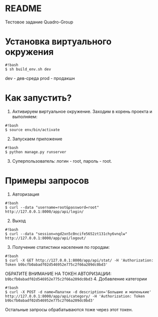 # README #

Тестовое задание Quadro-Group

# Установка виртуального окружения #
```
#!bash
$ sh build_env.sh dev
```
dev - дев-среда
prod - продакшн

# Как запустить? #
1. Активируем виртуальное окружение. Заходим в корень проекта и выполняем:
```
#!bash
$ source env/bin/activate
```
2. Запускаем приложение
```
#!bash
$ python manage.py runserver
```
3. Cуперпользователь: логин - root, пароль - root.

# Примеры запросов #
1. Авторизация
```
#!bash
$ curl --data "username=root&password=root" http://127.0.0.1:8000/app/api/login/
```
2. Выход
```
#!bash
$ curl --data "session=ngd2xn5c0ncife5652zt131chy6vnqlw" http://127.0.0.1:8000/app/api/logout/
```
3. Получение статистики населения по городам:
```
#!bash
$ curl -X GET http://127.0.0.1:8000/app/api/stat/ -H 'Authorization: Token b9bcfb0abadf02d546952e775c2f66a209dc0bd3'
```
ОБРАТИТЕ ВНИМАНИЕ НА ТОКЕН АВТОРИЗАЦИИ: ```b9bcfb0abadf02d546952e775c2f66a209dc0bd3```
4. Добавление категории
```
#!bash
$ curl -X POST -d name=Палатки -d description='Большие и маленькие' http://127.0.0.1:8000/app/api/category/ -H 'Authorization: Token b9bcfb0abadf02d546952e775c2f66a209dc0bd3'
```
Остальные запросы обрабатываются тоже через этот токен.

